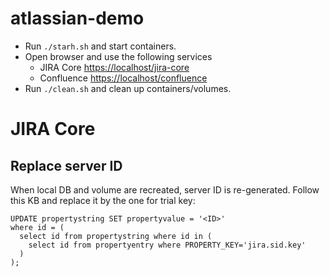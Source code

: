 # atlassian-demo

* Run `./starh.sh` and start containers.
* Open browser and use the following services
  * JIRA Core <https://localhost/jira-core>
  * Confluence <https://localhost/confluence>
* Run `./clean.sh` and clean up containers/volumes.

# JIRA Core

## Replace server ID

When local DB and volume are recreated, server ID is re-generated. Follow this KB and replace it by the one for trial key:

```
UPDATE propertystring SET propertyvalue = '<ID>'
where id = (
  select id from propertystring where id in (
    select id from propertyentry where PROPERTY_KEY='jira.sid.key'
  )
);
```

